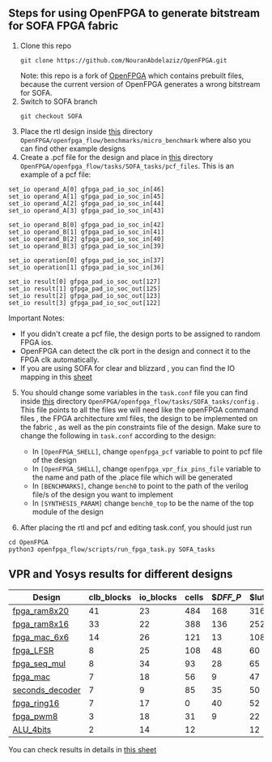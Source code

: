 ## Steps for using OpenFPGA to generate bitstream for SOFA FPGA fabric 
1. Clone this repo
   ```
   git clone https://github.com/NouranAbdelaziz/OpenFPGA.git
   ```
   Note: this repo is a fork of [OpenFPGA](https://github.com/lnis-uofu/OpenFPGA) which contains prebuilt files, because the current version of OpenFPGA generates a wrong bitstream for SOFA. 
2. Switch to SOFA branch
   ```
   git checkout SOFA
   ```
3. Place the rtl design inside [this](https://github.com/NouranAbdelaziz/OpenFPGA/tree/SOFA/openfpga_flow/benchmarks/micro_benchmark) directory ```OpenFPGA/openfpga_flow/benchmarks/micro_benchmark``` where also you can find other example designs
4. Create a .pcf file for the design and place in [this](https://github.com/NouranAbdelaziz/OpenFPGA/tree/SOFA/openfpga_flow/tasks/SOFA_tasks/pcf_files) directory ```OpenFPGA/openfpga_flow/tasks/SOFA_tasks/pcf_files```. This is an example of a pcf file:
```
set_io operand_A[0] gfpga_pad_io_soc_in[46]
set_io operand_A[1] gfpga_pad_io_soc_in[45]
set_io operand_A[2] gfpga_pad_io_soc_in[44]
set_io operand_A[3] gfpga_pad_io_soc_in[43]

set_io operand_B[0] gfpga_pad_io_soc_in[42]
set_io operand_B[1] gfpga_pad_io_soc_in[41]
set_io operand_B[2] gfpga_pad_io_soc_in[40]
set_io operand_B[3] gfpga_pad_io_soc_in[39]

set_io operation[0] gfpga_pad_io_soc_in[37]
set_io operation[1] gfpga_pad_io_soc_in[36]

set_io result[0] gfpga_pad_io_soc_out[127]
set_io result[1] gfpga_pad_io_soc_out[125]
set_io result[2] gfpga_pad_io_soc_out[123]
set_io result[3] gfpga_pad_io_soc_out[122]
```
Important Notes: 
* If you didn't create a pcf file, the design ports to be assigned to random FPGA ios. 
* OpenFPGA can detect the clk port in the design and connect it to the FPGA clk automatically.
* If you are using SOFA for clear and blizzard , you can find the IO mapping in this [sheet](https://docs.google.com/spreadsheets/d/1uOKmR7bjrC94i442PaVSnYtZpS0WyItzQ1jk-dcR4PQ/edit#gid=1991726657)  
       
5. You should change some variables in the ``task.conf`` file you can find inside [this](https://github.com/NouranAbdelaziz/OpenFPGA/tree/SOFA/openfpga_flow/tasks/SOFA_tasks/config) directory ``OpenFPGA/openfpga_flow/tasks/SOFA_tasks/config`` . This file points to all the files we will need like the openFPGA command files , the FPGA architecture xml files, the design to be implemented on the fabric , as well as the pin constraints file of the design. 
Make sure to change the following in ``task.conf`` according to the design:
    - In ``[OpenFPGA_SHELL]``, change ``openfpga_pcf`` variable to point to pcf file of the design 
    - In ``[OpenFPGA_SHELL]``, change ``openfpga_vpr_fix_pins_file`` variable to the name and path of the .place file which will be generated
    - In ``[BENCHMARKS]``, change ``bench0`` to point to the path of the verilog file/s of the design you want to implement 
    - In ``[SYNTHESIS_PARAM]`` change ``bench0_top`` to be the name of the top module of the design 

6. After placing the rtl and pcf and editing task.conf, you should just run 
```
cd OpenFPGA
python3 openfpga_flow/scripts/run_fpga_task.py SOFA_tasks
```
## VPR and Yosys results for different designs   

|   Design        | clb_blocks  | io_blocks | cells | $_DFF_P_ | $lut |
| --------------- | ----------- | --------- |-------|----------|------|
| [fpga_ram8x20](https://github.com/NouranAbdelaziz/OpenFPGA/blob/SOFA/openfpga_flow/benchmarks/micro_benchmark/fpga_ram8x20.v)    | 41          | 23        | 484 | 168 | 316 |
| [fpga_ram8x16](https://github.com/NouranAbdelaziz/OpenFPGA/blob/SOFA/openfpga_flow/benchmarks/micro_benchmark/fpga_ram8x16.v)    | 33          | 22        | 388 | 136 | 252 |
| [fpga_mac_6x6](https://github.com/NouranAbdelaziz/OpenFPGA/blob/SOFA/openfpga_flow/benchmarks/micro_benchmark/fpga_mac_6x6.v)    | 14          | 26        | 121 | 13 | 108 |
| [fpga_LFSR](https://github.com/NouranAbdelaziz/OpenFPGA/blob/SOFA/openfpga_flow/benchmarks/micro_benchmark/fpga_LFSR.v)       | 8           | 25        | 108 | 48 | 60 |
| [fpga_seq_mul](https://github.com/NouranAbdelaziz/OpenFPGA/blob/SOFA/openfpga_flow/benchmarks/micro_benchmark/fpga_seq_mul.v)    | 8           | 34        | 93 | 28 | 65 |
| [fpga_mac](https://github.com/NouranAbdelaziz/OpenFPGA/blob/SOFA/openfpga_flow/benchmarks/micro_benchmark/fpga_mac.v)        | 7           | 18        | 56 | 9 | 47 |
| [seconds_decoder](https://github.com/NouranAbdelaziz/OpenFPGA/blob/SOFA/openfpga_flow/benchmarks/micro_benchmark/seconds_decoder.v) | 7           | 9         | 85 | 35 | 50 |
| [fpga_ring16](https://github.com/NouranAbdelaziz/OpenFPGA/blob/SOFA/openfpga_flow/benchmarks/micro_benchmark/fpga_ring16.v)     | 7           | 17        | 0 | 40 | 52 |
| [fpga_pwm8](https://github.com/NouranAbdelaziz/OpenFPGA/blob/SOFA/openfpga_flow/benchmarks/micro_benchmark/fpga_pwm8.v)       | 3           | 18        | 31 | 9 | 22 |
| [ALU_4bits](https://github.com/NouranAbdelaziz/OpenFPGA/blob/SOFA/openfpga_flow/benchmarks/micro_benchmark/ALU_4bits.v)       | 2           | 14        | 12 |  | 12 |

You can check results in details in [this sheet](https://docs.google.com/spreadsheets/d/1t5miIMCfXTlODXg6BvoLEqbKspuiNL8Z_V40bmyjbRs/edit#gid=0)
